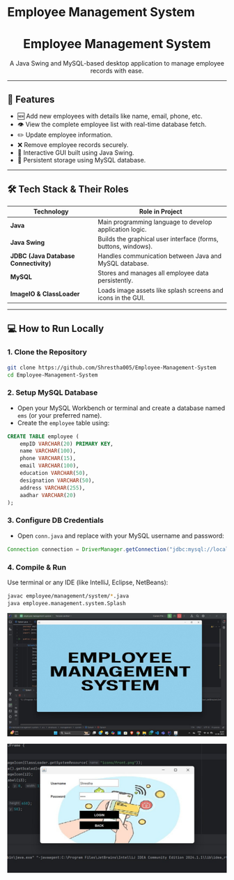 # Employee Management System

<h1 align="center">Employee Management System</h1>
<p align="center">
  A Java Swing and MySQL-based desktop application to manage employee records with ease.
</p>

---

## 🚀 Features

- 🆕 Add new employees with details like name, email, phone, etc.
- 👁️ View the complete employee list with real-time database fetch.
- ✏️ Update employee information.
- ❌ Remove employee records securely.
- 🎨 Interactive GUI built using Java Swing.
- 💾 Persistent storage using MySQL database.

---

## 🛠️ Tech Stack & Their Roles

| Technology               | Role in Project                                                                      |
|--------------------------|---------------------------------------------------------------------------------------|
| **Java**                 | Main programming language to develop application logic.                              |
| **Java Swing**           | Builds the graphical user interface (forms, buttons, windows).                       |
| **JDBC (Java Database Connectivity)** | Handles communication between Java and MySQL database.              |
| **MySQL**                | Stores and manages all employee data persistently.                                   |
| **ImageIO & ClassLoader**| Loads image assets like splash screens and icons in the GUI.                         |

---

## 💻 How to Run Locally

### 1. Clone the Repository

```bash
git clone https://github.com/Shrestha005/Employee-Management-System
cd Employee-Management-System
````

### 2. Setup MySQL Database

* Open your MySQL Workbench or terminal and create a database named `ems` (or your preferred name).
* Create the `employee` table using:

```sql
CREATE TABLE employee (
    empID VARCHAR(20) PRIMARY KEY,
    name VARCHAR(100),
    phone VARCHAR(15),
    email VARCHAR(100),
    education VARCHAR(50),
    designation VARCHAR(50),
    address VARCHAR(255),
    aadhar VARCHAR(20)
);
```

### 3. Configure DB Credentials

* Open `conn.java` and replace with your MySQL username and password:

```java
Connection connection = DriverManager.getConnection("jdbc:mysql://localhost:3306/ems", "root", "your_password");
```

### 4. Compile & Run

Use terminal or any IDE (like IntelliJ, Eclipse, NetBeans):

```bash
javac employee/management/system/*.java
java employee.management.system.Splash
```



![image alt](https://github.com/Shrestha005/Employee-Management-System/blob/5d6e98d94076db2cb577190df4c4aa0e074e8b57/1.jpg)


![image alt](https://github.com/Shrestha005/Employee-Management-System/blob/5d6e98d94076db2cb577190df4c4aa0e074e8b57/2.jpg)
